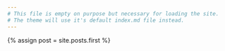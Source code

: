 ```yaml
---
# This file is empty on purpose but necessary for loading the site.
# The theme will use it's default index.md file instead.
---
```


{% assign post = site.posts.first %}
